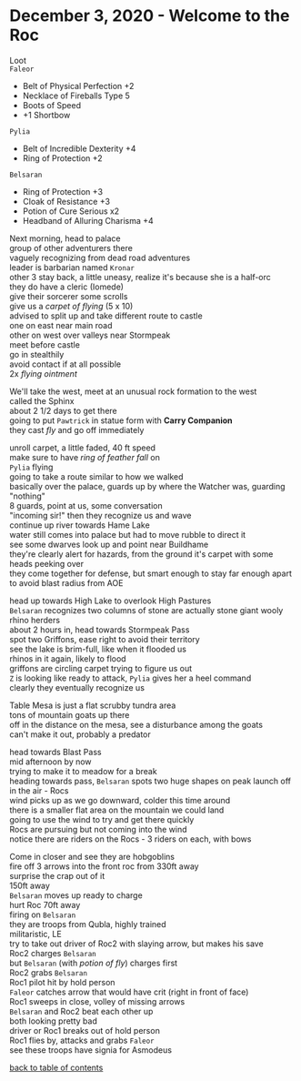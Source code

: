 # December 3, 2020 - Welcome to the Roc

Loot  
`Faleor`  
- Belt of Physical Perfection +2  
- Necklace of Fireballs Type 5  
- Boots of Speed  
- +1 Shortbow  

`Pylia`  
- Belt of Incredible Dexterity +4  
- Ring of Protection +2  

`Belsaran`  
- Ring of Protection +3  
- Cloak of Resistance +3  
- Potion of Cure Serious x2  
- Headband of Alluring Charisma +4  

Next morning, head to palace  
group of other adventurers there  
vaguely recognizing from dead road adventures  
leader is barbarian named `Kronar`  
other 3 stay back, a little uneasy, realize it's because she is a half-orc  
they do have a cleric (Iomede)  
give their sorcerer some scrolls  
give us a _carpet of flying_ (5 x 10)  
advised to split up and take different route to castle  
one on east near main road  
other on west over valleys near Stormpeak  
meet before castle  
go in stealthily  
avoid contact if at all possible  
2x _flying ointment_  

We'll take the west, meet at an unusual rock formation to the west  
called the Sphinx  
about 2 1/2 days to get there  
going to put `Pawtrick` in statue form with **Carry Companion**  
they cast _fly_ and go off immediately  

unroll carpet, a little faded, 40 ft speed  
make sure to have _ring of feather fall_ on  
`Pylia` flying  
going to take a route similar to how we walked  
basically over the palace, guards up by where the Watcher was, guarding "nothing"  
8 guards, point at us, some conversation  
"incoming sir!" then they recognize us and wave  
continue up river towards Hame Lake  
water still comes into palace but had to move rubble to direct it  
see some dwarves look up and point near Buildhame  
they're clearly alert for hazards, from the ground it's carpet with some heads peeking over  
they come together for defense, but smart enough to stay far enough apart to avoid blast radius from AOE  

head up towards High Lake to overlook High Pastures  
`Belsaran` recognizes two columns of stone are actually stone giant wooly rhino herders  
about 2 hours in, head towards Stormpeak Pass  
spot two Griffons, ease right to avoid their territory  
see the lake is brim-full, like when it flooded us  
rhinos in it again, likely to flood  
griffons are circling carpet trying to figure us out  
`Z` is looking like ready to attack, `Pylia` gives her a heel command  
clearly they eventually recognize us  

Table Mesa is just a flat scrubby tundra area  
tons of mountain goats up there  
off in the distance on the mesa, see a disturbance among the goats  
can't make it out, probably a predator  

head towards Blast Pass  
mid afternoon by now  
trying to make it to meadow for a break  
heading towards pass, `Belsaran` spots two huge shapes on peak launch off in the air - Rocs  
wind picks up as we go downward, colder this time around  
there is a smaller flat area on the mountain we could land  
going to use the wind to try and get there quickly  
Rocs are pursuing but not coming into the wind  
notice there are riders on the Rocs - 3 riders on each, with bows  

Come in closer and see they are hobgoblins  
fire off 3 arrows into the front roc from 330ft away  
surprise the crap out of it  
150ft away  
`Belsaran` moves up ready to charge  
hurt Roc 70ft away  
firing on `Belsaran`  
they are troops from Qubla, highly trained  
militaristic, LE  
try to take out driver of Roc2 with slaying arrow, but makes his save  
Roc2 charges `Belsaran`   
but `Belsaran` (with _potion of fly_) charges first  
Roc2 grabs `Belsaran`  
Roc1 pilot hit by hold person  
`Faleor` catches arrow that would have crit (right in front of face)  
Roc1 sweeps in close, volley of missing arrows  
`Belsaran` and Roc2 beat each other up  
both looking pretty bad  
driver or Roc1 breaks out of hold person  
Roc1 flies by, attacks and grabs `Faleor`  
see these troops have signia for Asmodeus  

[back to table of contents](/sessions/TOC.md)
